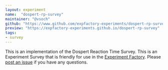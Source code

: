 ```yaml
---
layout: experiment
name:  "dospert-rp-survey"
maintainer: "@vsoch"
github: "https://www.github.com/expfactory-experiments/dospert-rp-survey"
preview: "https://expfactory-experiments.github.io/dospert-rp-survey"
tags:
- survey
---
```


This is an implementation of the Dospert Reaction Time Survey. This is an Experiment Survey that is friendly for use in the [Experiment Factory](https://expfactory.github.io/expfactory). Please [post an issue](https://www.github.com/expfactory-experiments/dospert-rt-survey/issues) if you have any questions.
